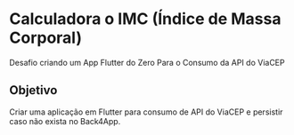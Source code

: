 # Calculadora o IMC (Índice de Massa Corporal)

Desafio criando um App Flutter do Zero Para o Consumo da API do ViaCEP

## Objetivo
Criar uma aplicação em Flutter para consumo de API do ViaCEP e persistir caso não exista no Back4App.
